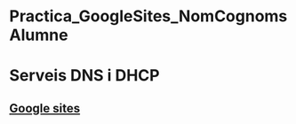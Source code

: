 # Practica_GoogleSites_NomCognomsAlumne
# Serveis DNS i DHCP
## [Google sites](https://sites.google.com/elpuig.xeill.net/serveis-dns-i-dhcp/conclusions)
